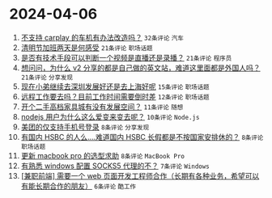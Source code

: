 # 2024-04-06

1. [不支持 carplay 的车机有办法改造吗？](https://www.v2ex.com/t/1029959) `32条评论` `汽车`
1. [清明节加班两天是何感受](https://www.v2ex.com/t/1029956) `21条评论` `职场话题`
1. [是否有技术手段可以判断一个视频是直播还是录播？](https://www.v2ex.com/t/1029961) `21条评论` `程序员`
1. [想问问，为什么 v2 分享的都是自己做的英文站，难道这里面都是外国人吗？](https://www.v2ex.com/t/1029957) `21条评论` `分享发现`
1. [现在小弟继续去深圳发展好还是去上海好呢](https://www.v2ex.com/t/1029968) `15条评论` `职场话题`
1. [远程工作要去吗？目前工作时间需要倒时差](https://www.v2ex.com/t/1029983) `12条评论` `职场话题`
1. [开个二手高档家具城有没有发展空间？](https://www.v2ex.com/t/1029986) `11条评论` `随想`
1. [nodejs 用户为什么这么爱变来变去呢？](https://www.v2ex.com/t/1029981) `10条评论` `Node.js`
1. [美团的仅支持手机号登录](https://www.v2ex.com/t/1029996) `8条评论` `分享发现`
1. [有国内 HSBC 的人么....难道国内 HSBC 长假都是不按国家安排休的？](https://www.v2ex.com/t/1029978) `8条评论` `职场话题`
1. [更新 macbook pro 的选型求助](https://www.v2ex.com/t/1029974) `8条评论` `MacBook Pro`
1. [有熟悉 windows 配置 SOCKS5 代理的不？](https://www.v2ex.com/t/1029982) `7条评论` `Windows`
1. [[兼职前端] 需要一个 web 页面开发工程师合作（长期有各种业务，希望可以有能长期合作的朋友）](https://www.v2ex.com/t/1029990) `6条评论` `酷工作`
